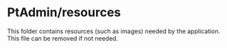 # PtAdmin/resources

This folder contains resources (such as images) needed by the application. This file can
be removed if not needed.
